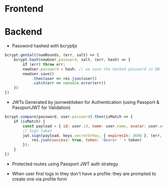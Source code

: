 # Frontend


# Backend
- Password hashed with bcryptjs
```javascript
bcrypt.genSalt(numRounds, (err, salt) => {
    bcrypt.hash(newUser.password, salt, (err, hash) => {
        if (err) throw err;
        newUser.password = hash; // we save the hashed password in DB
        newUser.save()
            .then(user => res.json(user))
            .catch(err => console.error(err))
    })
})
```

- JWTs Generated by jsonwebtoken for Authentication (using Passport & PassportJWT for Validation)
```javascript
bcrypt.compare(password, user.password).then(isMatch => {
    if (isMatch) {
        const payload = { id: user.id, name: user.name, avatar: user.avatar };
        // Sign token
        jwt.sign(payload, keys.secretOrKey, { expiresIn: 3600 }, (err, token) => {
            res.json(success: true, token: 'Bearer ' + token)
        });
    }
})
```

- Protected routes using Passport JWT auth strategy

- When user first logs in they don't have a profile: they are prompted to create one via profile form

